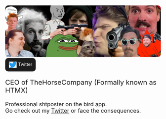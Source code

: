 <img
  src="./images/banner.jpeg"
  id="banner"
  style="border-radius: 10px"
/>
<a
  href="https://twitter.com/DevSiriTweets"
  style="background-color: #1c1c1c; display: flex; gap: 5px; width: fit-content; padding: 10px; border-radius: 10px; text-decoration: none; border: 2px #272727 solid; color: white; transition-duration: 150ms; outline-color: #212121;"
  aria-label="Dev-Siri (@DevSiriTweets) on Twitter">
  <img
    src="./images/twitter-logo.webp"
    height="20"
    width="25"
  />
  Twitter
</a>
<p style="font-size: 22px;">CEO of TheHorseCompany (Formally known as HTMX)</p>
<p style="font-size: 18px;">
  Professional shtposter on the bird app. <br />
  Go check out my
  <a href="https://twitter.com/DevSiriTweets">Twitter</a>
  or face the consequences.
</p>